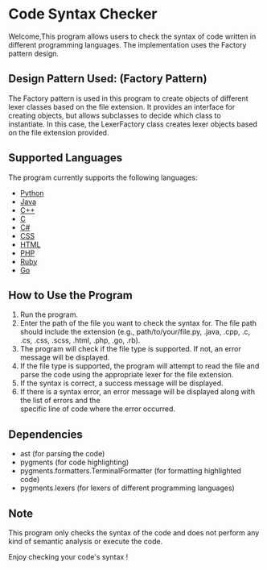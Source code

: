 # Code Syntax Checker

   Welcome,This program allows users to check the syntax of code written in different programming languages. The implementation uses the Factory pattern design.

## Design Pattern Used: (Factory Pattern)

   The Factory pattern is used in this program to create objects of different lexer classes based on the file
   extension. 
   It provides an interface for creating objects, but allows subclasses to decide which class to  
   instantiate.
   In this case, the LexerFactory class creates lexer objects based on the file extension 
   provided.

## Supported Languages

   The program currently supports the following languages:

   * [Python](https://www.python.org/)
   * [Java](https://www.java.com/)
   * [C++](https://cplusplus.com/)
   * [C](https://en.wikipedia.org/wiki/C_(programming_language))
   * [C#](https://learn.microsoft.com/en-us/dotnet/csharp/tour-of-csharp/)
   * [CSS](https://en.wikipedia.org/wiki/CSS#:~:text=Cascading%20Style%20Sheets%20(CSS)%20is,Web%2C%20alongside%20HTML%20and%20JavaScript.)
   * [HTML](https://en.wikipedia.org/wiki/HTML)
   * [PHP](https://en.wikipedia.org/wiki/PHP#:~:text=PHP%20is%20a%20general%2Dpurpose,produced%20by%20the%20PHP%20Group.)
   * [Ruby](https://www.ruby-lang.org/en/)
   * [Go](https://go.dev/)

## How to Use the Program

   1. Run the program.
   2. Enter the path of the file you want to check the syntax for. The file path should include the extension (e.g., path/to/your/file.py, .java, .cpp, .c, .cs, .css, .scss, .html, .php, .go, .rb). 
   3. The program will check if the file type is supported. If not, an error message will be displayed.
   4. If the file type is supported, the program will attempt to read the file and parse the code using the 
    appropriate lexer for the file extension.
   5. If the syntax is correct, a success message will be displayed.
   6. If there is a syntax error, an error message will be displayed along with the list of errors and the     
    specific line of code where the error occurred.

## Dependencies

   * ast (for parsing the code)
   * pygments (for code highlighting)
   * pygments.formatters.TerminalFormatter (for formatting highlighted code)
   * pygments.lexers (for lexers of different programming languages)

## Note

   This program only checks the syntax of the code and does not perform any kind of semantic analysis or 
   execute the code.

Enjoy checking your code's syntax !
